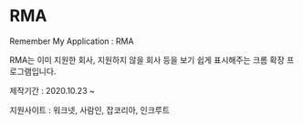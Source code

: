 # RMA

Remember My Application : RMA

RMA는 이미 지원한 회사, 지원하지 않을 회사 등을 보기 쉽게 표시해주는 크롬 확장 프로그램입니다.



제작기간 : 2020.10.23 ~

지원사이트 : 워크넷, 사람인, 잡코리아, 인크루트
